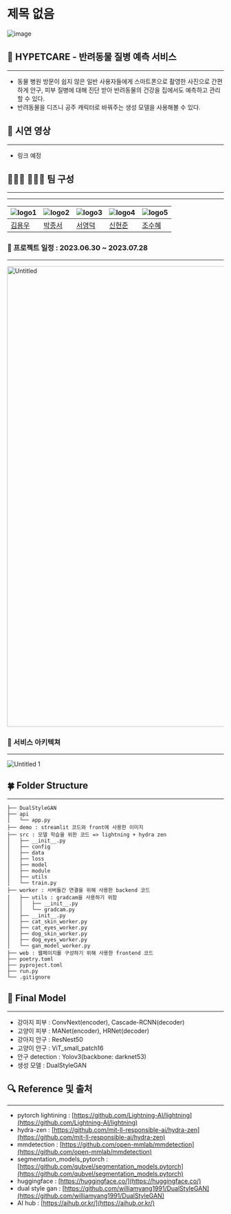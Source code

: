 # 제목 없음

![image](https://github.com/boostcampaitech5/level3_cv_finalproject-cv-15/assets/59987079/0f275485-7d23-4a7f-81d7-e0d419a8acc1)

## 🐾 HYPETCARE - 반려동물 질병 예측 서비스

---

- 동물 병원 방문이 쉽지 않은 일반 사용자들에게 스마트폰으로 촬영한 사진으로 간편하게 안구, 피부 질병에 대해 진단 받아 반려동물의 건강을 집에서도 예측하고 관리할 수 있다.
- 반려동물을 디즈니 공주 캐릭터로 바꿔주는 생성 모델을 사용해볼 수 있다.

## 👀 시연 영상

---

- 링크 예정

## 👨🏻‍💻 👩🏻‍💻 팀 구성

---


-------------
|![logo1](https://github.com/boostcampaitech5/level2_objectdetection-cv-15/assets/99079272/53873dd9-69cc-4fe6-ba8f-034d8860cefe)|![logo2](https://github.com/suhyehye/Machine-Learning/assets/99079272/72269432-21c6-4176-90cb-cbaaa2bf0b84)|![logo3](https://github.com/suhyehye/Machine-Learning/assets/99079272/15cadbf0-98ed-4f93-86df-9a0a1aacc0ba)|![logo4](https://github.com/suhyehye/Machine-Learning/assets/99079272/fb487344-cf32-4eda-8639-f58039c7c14b)|![logo5](https://github.com/suhyehye/Machine-Learning/assets/99079272/03fa4a9d-dac4-42b5-ab5e-432e7fce8935)|
| --- | --- | --- | --- |  --- |
| [김용우](https://github.com/yongwookim1) | [박종서](https://github.com/justinpark820) | [서영덕](https://github.com/SeoYoungDeok) |[신현준](https://github.com/june95) |[조수혜](https://github.com/suhyehye) |


### **📆** 프로젝트 일정 : 2023.06.30 ~ 2023.07.28

---

<img width="1070" alt="Untitled" src="https://github.com/boostcampaitech5/level3_cv_finalproject-cv-15/assets/59987079/fdfaf107-97d9-47f0-ad01-dc45c656a99b">


### 📲 서비스 아키텍쳐

---

![Untitled 1](https://github.com/boostcampaitech5/level3_cv_finalproject-cv-15/assets/59987079/40fe3a6e-3dd6-4671-90fe-2d34f0f123af)


## 🍀 Folder Structure

---

```
├── DualStyleGAN  
├── api 
│   └── app.py
├── demo : streamlit 코드와 front에 사용한 이미지
├── src : 모델 학습을 위한 코드 => lightning + hydra zen
│   ├── __init__.py
│   ├── config
│   ├── data
│   ├── loss
│   ├── model
│   ├── module
│   ├── utils
│   └── train.py
├── worker : 서버들간 연결을 위해 사용한 backend 코드
│   ├── utils : gradcam을 사용하기 위함
│   │   ├── __init__.py
│   │   └── gradcam.py
│   ├── __init__.py
│   ├── cat_skin_worker.py
│   ├── cat_eyes_worker.py
│   ├── dog_skin_worker.py
│   ├── dog_eyes_worker.py
│   └── gan_model_worker.py
├── web : 웹페이지를 구성하기 위해 사용한 frontend 코드
├── poetry.toml
├── pyproject.toml
├── run.py
└── .gitignore
```

## 💫 Final Model

---

- 강아지 피부 : ConvNext(encoder), Cascade-RCNN(decoder)
- 고양이 피부 : MANet(encoder), HRNet(decoder)
- 강아지 안구 : ResNest50
- 고양이 안구 : ViT_small_patch16
- 안구 detection : Yolov3(backbone: darknet53)
- 생성 모델 : DualStyleGAN

## 🔍 Reference 및 출처

---

- pytorch lightining : [https://github.com/Lightning-AI/lightning](https://github.com/Lightning-AI/lightning)
- hydra-zen : [https://github.com/mit-ll-responsible-ai/hydra-zen](https://github.com/mit-ll-responsible-ai/hydra-zen)
- mmdetection : [https://github.com/open-mmlab/mmdetection](https://github.com/open-mmlab/mmdetection)
- segmentation_models_pytorch : [https://github.com/qubvel/segmentation_models.pytorch](https://github.com/qubvel/segmentation_models.pytorch)
- huggingface : [https://huggingface.co/](https://huggingface.co/)
- dual style gan : [https://github.com/williamyang1991/DualStyleGAN](https://github.com/williamyang1991/DualStyleGAN)
- AI hub : [https://aihub.or.kr/](https://aihub.or.kr/)